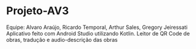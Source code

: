 # Projeto-AV3
Equipe: Alvaro Araújo, Ricardo Temporal, Arthur Sales, Gregory Jeiressati
Aplicativo feito com Android Studio utilizando Kotlin.
Leitor de QR Code de obras, tradução e audio-descrição das obras
